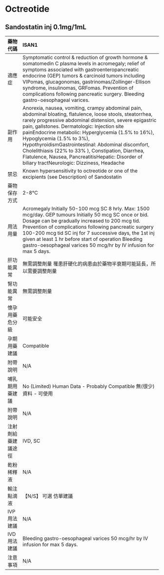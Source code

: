 # Octreotide

## Sandostatin inj 0.1mg/1mL

| 藥物代碼           | ISAN1                                                                                                                                                                                                                                                                                                                                                                                                                                                                                                                  |
|:-------------------|:-----------------------------------------------------------------------------------------------------------------------------------------------------------------------------------------------------------------------------------------------------------------------------------------------------------------------------------------------------------------------------------------------------------------------------------------------------------------------------------------------------------------------|
| 適應症             | Symptomatic control & reduction of growth hormone & somatomedin C plasma levels in acromegaly; relief of symptoms associated with gastroenteropancreatic endocrine (GEP) tumors & carcinoid tumors including VIPomas, glucagonomas, gastrinomas/Zollinger-Ellison syndrome, insulinomas, GRFomas. Prevention of complications following pancreatic surgery. Bleeding gastro-oesophageal varices.                                                                                                                       |
| 副作用             | Anorexia, nausea, vomiting, crampy abdominal pain, abdominal bloating, flatulence, loose stools, steatorrhea, rarely progressive abdominal distension, severe epigastric pain, gallstones. Dermatologic: Injection site painEndocrine metabolic: Hyperglycemia (1.5% to 16%), Hypoglycemia (1.5% to 3%), HypothyroidismGastrointestinal: Abdominal discomfort, Cholelithiasis (22% to 33% ), Constipation, Diarrhea, Flatulence, Nausea, PancreatitisHepatic: Disorder of biliary tractNeurologic: Dizziness, Headache |
| 禁忌               | Known hypersensitivity to octreotide or one of the excipients (see Description) of Sandostatin                                                                                                                                                                                                                                                                                                                                                                                                                         |
| 藥物保存方式       | 2-8℃                                                                                                                                                                                                                                                                                                                                                                                                                                                                                                                   |
| 用法用量           | Acromegaly Initially 50-100 mcg SC 8 hrly. Max: 1500 mcg/day. GEP tumours Initially 50 mcg SC once or bid. Dosage can be gradually increased to 200 mcg tid. Prevention of complications following pancreatic surgery 100-200 mcg tid SC inj for 7 successive days, the 1st inj given at least 1 hr before start of operation Bleeding gastro-oesophageal varices 50 mcg/hr by IV infusion for max 5 days.                                                                                                             |
| 肝功能異常         | 無需調整劑量  罹患肝硬化的病患由於藥物半衰期可能延長，所以需要調整劑量                                                                                                                                                                                                                                                                                                                                                                                                                                                 |
| 腎功能異常         | 無需調整劑量                                                                                                                                                                                                                                                                                                                                                                                                                                                                                                           |
| 懷孕用藥危分級     | 可能安全                                                                                                                                                                                                                                                                                                                                                                                                                                                                                                               |
| 孕期用藥建議       | Compatible                                                                                                                                                                                                                                                                                                                                                                                                                                                                                                             |
| 附帶說明           | N/A                                                                                                                                                                                                                                                                                                                                                                                                                                                                                                                    |
| 哺乳期用藥建議     | No (Limited) Human Data - Probably Compatible 無(很少)資料 - 可使用                                                                                                                                                                                                                                                                                                                                                                                                                                                    |
| 附帶說明           | N/A                                                                                                                                                                                                                                                                                                                                                                                                                                                                                                                    |
| 注射劑給藥建議途徑 | IVD, SC                                                                                                                                                                                                                                                                                                                                                                                                                                                                                                                |
| 乾粉稀釋液         | N/A                                                                                                                                                                                                                                                                                                                                                                                                                                                                                                                    |
| 輸注點滴液         | 【N/S】 可選 仿單建議                                                                                                                                                                                                                                                                                                                                                                                                                                                                                                  |
| IVP 用法建議       | N/A                                                                                                                                                                                                                                                                                                                                                                                                                                                                                                                    |
| IVD 用法建議       | Bleeding gastro-oesophageal varices 50 mcg/hr by IV infusion for max 5 days.                                                                                                                                                                                                                                                                                                                                                                                                                                           |
| 注意事項           | N/A                                                                                                                                                                                                                                                                                                                                                                                                                                                                                                                    |

